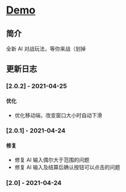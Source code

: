 # <!-- prettier-ignore -->[Demo](https://lchz&#104;3473.github.io/guess_number_v2 "猜数字v2")

## 简介

全新 AI 对战玩法，等你来战（划掉

## 更新日志

### [2.0.2] - 2021-04-25

#### 优化

- 优化移动端，改变窗口大小时自动下滑

### [2.0.1] - 2021-04-24

#### 修复

- 修复 AI 输入偶尔大于范围的问题
- 修复 AI 输入及结算后确认按钮可以点击的问题

### [2.0] - 2021-04-24
